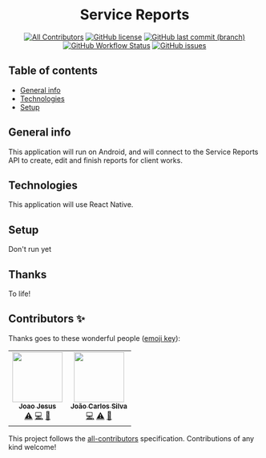 <div align="center">

# **Service Reports**
  
[![All Contributors](https://img.shields.io/badge/all_contributors-1-orange.svg)](#contributors-)
[![GitHub license](https://img.shields.io/github/license/duo-dinamico/ServiceReports-mobile)](https://github.com/duo-dinamico/ServiceReports-mobile/blob/develop/LICENSE)
[![GitHub last commit (branch)](https://img.shields.io/github/last-commit/duo-dinamico/ServiceReports-mobile)](https://github.com/duo-dinamico/ServiceReports-mobile/commits/develop)
[![GitHub Workflow Status](https://img.shields.io/github/workflow/status/duo-dinamico/ServiceReports-mobile/Node.js%20CI?label=Node.js%20CI)](https://github.com/duo-dinamico/ServiceReports-mobile/actions)
[![GitHub issues](https://img.shields.io/github/issues/duo-dinamico/Servicereports-mobile)](https://github.com/duo-dinamico/ServiceReports-mobile/issues)
    
</div>

## Table of contents

- [General info](#general-info)
- [Technologies](#technologies)
- [Setup](#setup)


## General info

This application will run on Android, and will connect to the Service Reports API to create, edit and finish reports for client works.



## Technologies

This application will use React Native.


## Setup

Don't run yet

## Thanks

To life!

## Contributors ✨

Thanks goes to these wonderful people ([emoji key](https://allcontributors.org/docs/en/emoji-key)):

<!-- ALL-CONTRIBUTORS-LIST:START - Do not remove or modify this section -->
<!-- prettier-ignore-start -->
<!-- markdownlint-disable -->
<table>
  <tr>
    <td align="center">
        <a href="https://github.com/joaojesus81">
            <img src="https://avatars.githubusercontent.com/u/67010899?v=4?s=100" width="100px;" alt=""/>
            <br />
            <sub>
                <b>Joao Jesus</b>
            </sub>
        </a>
        <br />
        <a href="https://github.com/duo-dinamico/ServiceReports-mobile/commits?author=joaojesus81" title="Tests">⚠️</a>
        <a href="https://github.com/duo-dinamico/ServiceReports-mobile/commits?author=joaojesus81" title="Code">💻</a>
        <a href="https://github.com/duo-dinamico/ServiceReports-mobile/pulls?q=is%3Apr+reviewed-by%3Ajoaojesus81" title="Reviewed Pull Requests">👀</a>
    </td>
    <td align="center">
        <a href="https://github.com/jcvsilva">
            <img src="https://avatars.githubusercontent.com/u/16050048?v=4?s=100" width="100px;" alt=""/>
            <br />
            <sub>
                <b>João Carlos Silva</b>
            </sub>
        </a>
        <br />
        <a href="https://github.com/duo-dinamico/ServiceReports-mobile/commits?author=jcvsilva" title="Code">💻</a>
        <a href="https://github.com/duo-dinamico/ServiceReports-mobile/commits?author=jcvsilva" title="Tests">⚠️</a>
        <a href="https://github.com/duo-dinamico/ServiceReports-mobile/pulls?q=is%3Apr+reviewed-by%3Ajcvsilva" title="Reviewed Pull Requests">👀</a>
    </td>
  </tr>
</table>

<!-- markdownlint-restore -->
<!-- prettier-ignore-end -->

<!-- ALL-CONTRIBUTORS-LIST:END -->

This project follows the [all-contributors](https://github.com/all-contributors/all-contributors) specification. Contributions of any kind welcome!

